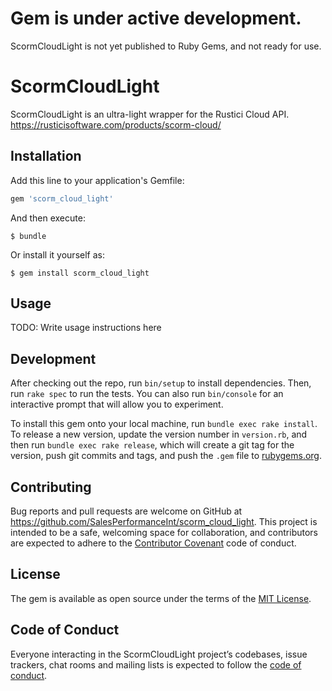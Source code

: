 # Gem is under active development.

ScormCloudLight is not yet published to Ruby Gems, and not ready for use.

# ScormCloudLight

ScormCloudLight is an ultra-light wrapper for the Rustici Cloud API.
https://rusticisoftware.com/products/scorm-cloud/

## Installation

Add this line to your application's Gemfile:

```ruby
gem 'scorm_cloud_light'
```

And then execute:

    $ bundle

Or install it yourself as:

    $ gem install scorm_cloud_light

## Usage

TODO: Write usage instructions here

## Development

After checking out the repo, run `bin/setup` to install dependencies. Then, run `rake spec` to run the tests. You can also run `bin/console` for an interactive prompt that will allow you to experiment.

To install this gem onto your local machine, run `bundle exec rake install`. To release a new version, update the version number in `version.rb`, and then run `bundle exec rake release`, which will create a git tag for the version, push git commits and tags, and push the `.gem` file to [rubygems.org](https://rubygems.org).

## Contributing

Bug reports and pull requests are welcome on GitHub at https://github.com/SalesPerformanceInt/scorm_cloud_light. This project is intended to be a safe, welcoming space for collaboration, and contributors are expected to adhere to the [Contributor Covenant](http://contributor-covenant.org) code of conduct.

## License

The gem is available as open source under the terms of the [MIT License](https://opensource.org/licenses/MIT).

## Code of Conduct

Everyone interacting in the ScormCloudLight project’s codebases, issue trackers, chat rooms and mailing lists is expected to follow the [code of conduct](https://github.com/SalesPerformanceInt/scorm_cloud_light/blob/master/CODE_OF_CONDUCT.md).
